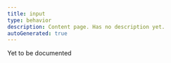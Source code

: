 ```yaml
---
title: input
type: behavior
description: Content page. Has no description yet.
autoGenerated: true
---
```


Yet to be documented